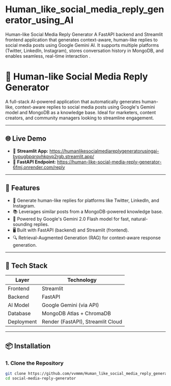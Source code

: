 # Human_like_social_media_reply_generator_using_AI
Human-like Social Media Reply Generator  A FastAPI backend and Streamlit frontend application that generates context-aware, human-like replies to social media posts using Google Gemini AI. It supports multiple platforms (Twitter, LinkedIn, Instagram), stores conversation history in MongoDB, and enables seamless, real-time interaction .

# 🤖 Human-like Social Media Reply Generator

A full-stack AI-powered application that automatically generates human-like, context-aware replies to social media posts using Google's Gemini model and MongoDB as a knowledge base. Ideal for marketers, content creators, and community managers looking to streamline engagement.

---

## 🌐 Live Demo

- 🔗 **Streamlit App:** https://humanlikesocialmediareplygeneratorusingai-bypugbpqrqvhkpvp2rgb.streamlit.app/
- 🔗 **FastAPI Endpoint:** https://human-like-social-media-reply-generator-6fmj.onrender.com/reply

---

## 🚀 Features

- 💬 Generate human-like replies for platforms like Twitter, LinkedIn, and Instagram.
- 📚 Leverages similar posts from a MongoDB-powered knowledge base.
- 🧠 Powered by Google's Gemini 2.0 Flash model for fast, natural-sounding replies.
- 🖥️ Built with FastAPI (backend) and Streamlit (frontend).
- 🔍 Retrieval-Augmented Generation (RAG) for context-aware response generation.

---

## 🧱 Tech Stack

| Layer       | Technology               |
|-------------|--------------------------|
| Frontend    | Streamlit                |
| Backend     | FastAPI                  |
| AI Model    | Google Gemini (via API)  |
| Database    | MongoDB Atlas + ChromaDB |
| Deployment  | Render (FastAPI), Streamlit Cloud |

---

## 📦 Installation

### 1. Clone the Repository

```bash
git clone https://github.com/vvmmm/Human_like_social_media_reply_generator_using_AI.git
cd social-media-reply-generator


